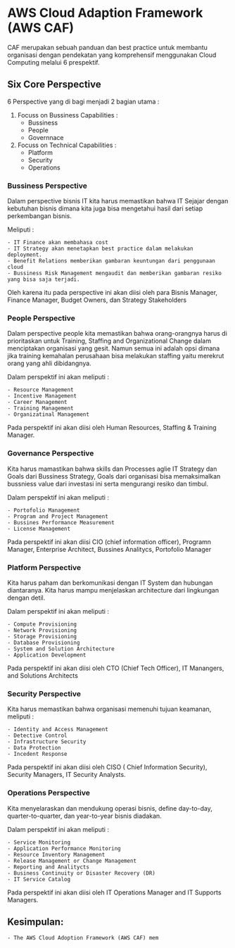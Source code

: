 # AWS Cloud Adaption Framework (AWS CAF)

CAF merupakan sebuah panduan dan best practice untuk membantu organisasi dengan pendekatan yang komprehensif menggunakan Cloud Computing melalui 6 prespektif.

## Six Core Perspective

6 Perspective yang di bagi menjadi 2 bagian utama :

1. Focuss on Bussiness Capabilities :
   - Bussiness
   - People
   - Governnace
2. Focuss on Technical Capabilities :
   - Platform
   - Security
   - Operations

### Bussiness Perspective

Dalam perspective bisnis IT kita harus memastikan bahwa IT Sejajar dengan kebutuhan bisnis dimana kita juga bisa mengetahui hasil dari setiap perkembangan bisnis.

Meliputi :

    - IT Finance akan membahasa cost
    - IT Strategy akan menetapkan best practice dalam melakukan deployment.
    - Benefit Relations memberikan gambaran keuntungan dari penggunaan cloud
    - Bussiness Risk Management mengaudit dan memberikan gambaran resiko yang bisa saja terjadi.

Oleh karena itu pada perspective ini akan diisi oleh para Bisnis Manager, Finance Manager, Budget Owners, dan Strategy Stakeholders

### People Perspective

Dalam perspective people kita memastikan bahwa orang-orangnya harus di prioritaskan untuk Training, Staffing and Organizational Change dalam menciptakan organisasi yang gesit.
Namun semua ini adalah opsi dimana jika training kemahalan perusahaan bisa melakukan staffing yaitu merekrut orang yang ahli dibidangnya.

Dalam perspektif ini akan meliputi :

    - Resource Management
    - Incentive Management
    - Career Management
    - Training Management
    - Organizatinal Management

Pada perspektif ini akan diisi oleh Human Resources, Staffing & Training Manager.

### Governance Perspective

Kita harus mamastikan bahwa skills dan Processes aglie IT Strategy dan Goals dari Bussiness Strategy, Goals dari organisasi bisa memaksimalkan bussniess value dari investasi ini serta mengurangi resiko dan timbul.

Dalam perspektif ini akan meliputi :

    - Portofolio Management
    - Program and Project Management
    - Bussines Performance Measurement
    - License Management

Pada perspektif ini akan diisi CIO (chief information officer), Programn Manager, Enterprise Architect, Bussines Analitycs, Portofolio Manager

### Platform Perspective

Kita harus paham dan berkomunikasi dengan IT System dan hubungan diantaranya. Kita harus mampu menjelaskan architecture dari lingkungan dengan detil.

Dalam perspektif ini akan meliputi :

    - Compute Provisioning
    - Network Provisioning
    - Storage Provisioning
    - Database Provisioning
    - System and Solution Architecture
    - Application Development

Pada perspektif ini akan diisi oleh CTO (Chief Tech Officer), IT Manangers, and Solutions Architects

### Security Perspective

Kita harus memastikan bahwa organisasi memenuhi tujuan keamanan, meliputi :

    - Identity and Access Management
    - Detective Control
    - Infrastructure Security
    - Data Protection
    - Incedent Response

Pada perspektif ini akan diisi oleh CISO ( Chief Information Security), Security Managers, IT Security Analysts.

### Operations Perspective

Kita menyelaraskan dan mendukung operasi bisnis, define day-to-day, quarter-to-quarter, dan year-to-year bisnis diadakan.

Dalam perspektif ini akan meliputi :

    - Service Monitoring
    - Application Performance Monitoring
    - Resource Inventory Management
    - Release Management or Change Management
    - Reporting and Analitycts
    - Business Continuity or Disaster Recovery (DR)
    - IT Service Catalog

Pada perspektif ini akan diisi oleh IT Operations Manager and IT Supports Managers.

## Kesimpulan:

    - The AWS Cloud Adoption Framework (AWS CAF) mem

